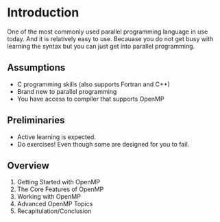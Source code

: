 # Introduction

One of the most commonly used parallel programming language in use today. And it
is relatively easy to use. Becauase you do not get busy with learning the syntax
but you can just get into parallel programming.

## Assumptions

- C programming skills (also supports Fortran and C++)
- Brand new to parallel programming
- You have access to compiler that supports OpenMP

## Preliminaries

- Active learning is expected.
- Do exercises! Even though some are designed for you to fail.

## Overview

1. Getting Started with OpenMP
2. The Core Features of OpenMP
3. Working with OpenMP
4. Advanced OpenMP Topics
5. Recapitulation/Conclusion
